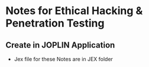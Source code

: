 # Notes for Ethical Hacking & Penetration Testing

## Create in JOPLIN Application 

* Jex file for these Notes are in JEX folder 
